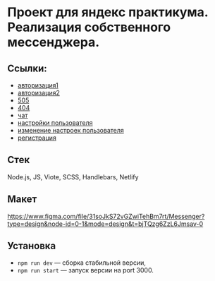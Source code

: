 # Проект для яндекс практикума. Реализация собственного мессенджера.
## Ссылки:
- [авторизация1](https://yandexmessangerkrasnoperov.netlify.app/login)
- [авторизация2](https://yandexmessangerkrasnoperov.netlify.app)
- [505](https://yandexmessangerkrasnoperov.netlify.app/500)
- [404](https://yandexmessangerkrasnoperov.netlify.app/*)
- [чат](https://yandexmessangerkrasnoperov.netlify.app/chats)
- [настройки пользователя](https://yandexmessangerkrasnoperov.netlify.app/settings)
- [изменение настроек пользователя](https://yandexmessangerkrasnoperov.netlify.app/edit)
- [регистрация](https://yandexmessangerkrasnoperov.netlify.app/reg)
## Стек
Node.js, JS, Viote, SCSS, Handlebars, Netlify 
## Макет
https://www.figma.com/file/31soJkS72vGZwiTehBm7rt/Messenger?type=design&node-id=0-1&mode=design&t=bjTQzg6ZzL6Jmsav-0
## Установка
- `npm run dev` — сборка стабильной версии,
- `npm run start` — запуск версии на port 3000.
